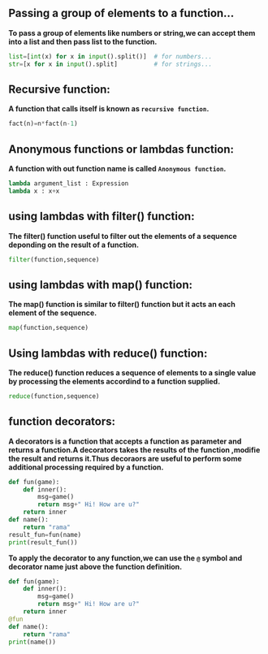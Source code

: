 ## Passing a group of elements to a function...

**To pass a group of elements like numbers or string,we can accept them into a list and then pass list to the function.**

```python
list=[int(x) for x in input().split()]  # for numbers...
str=[x for x in input().split]          # for strings...
```
## Recursive function:

**A function that calls itself is known as ```recursive function```.**

```python
fact(n)=n*fact(n-1)
```

## Anonymous functions or lambdas function:

**A function with out function name is called ```Anonymous function```.**

```python
lambda argument_list : Expression
lambda x : x+x
```
## using lambdas with filter() function:

**The filter() function useful to filter out the elements of a sequence deponding on the result of a function.**

```python
filter(function,sequence)
```

## using lambdas with map() function:

**The map() function is similar to filter() function but it acts an each element of the sequence.**

```python
map(function,sequence)
```

## Using lambdas with reduce() function:

**The reduce() function reduces a sequence of elements to a single value by processing the elements accordind to a function supplied.**

```python
reduce(function,sequence)
```

## function decorators:

**A decorators is a function that accepts a function as parameter and returns a function.A decorators takes the results of the function ,modifie the result and returns it.Thus decoraors are useful to perform some additional processing required by a function.**

```python
def fun(game):
    def inner():
        msg=game()
        return msg+" Hi! How are u?"
    return inner
def name():
    return "rama"
result_fun=fun(name)
print(result_fun())
```
**To apply the decorator to any function,we can use the ```@``` symbol and decorator name just above the function definition.**

```python
def fun(game):
    def inner():
        msg=game()
        return msg+" Hi! How are u?"
    return inner
@fun
def name():
    return "rama"
print(name())
```



